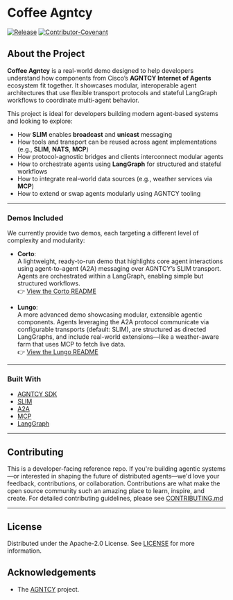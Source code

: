 # Coffee Agntcy

[![Release](https://img.shields.io/github/v/release/agntcy/repo-template?display_name=tag)](CHANGELOG.md)
[![Contributor-Covenant](https://img.shields.io/badge/Contributor%20Covenant-2.1-fbab2c.svg)](CODE_OF_CONDUCT.md)

## About the Project

**Coffee Agntcy** is a real-world demo designed to help developers understand how components from Cisco’s **AGNTCY Internet of Agents** ecosystem fit together. It showcases modular, interoperable agent architectures that use flexible transport protocols and stateful LangGraph workflows to coordinate multi-agent behavior.

This project is ideal for developers building modern agent-based systems and looking to explore:

- How **SLIM** enables **broadcast** and **unicast** messaging
- How tools and transport can be reused across agent implementations (e.g., **SLIM**, **NATS**, **MCP**)
- How protocol-agnostic bridges and clients interconnect modular agents
- How to orchestrate agents using **LangGraph** for structured and stateful workflows
- How to integrate real-world data sources (e.g., weather services via **MCP**)
- How to extend or swap agents modularly using AGNTCY tooling

---

### Demos Included

We currently provide two demos, each targeting a different level of complexity and modularity:

- **Corto**:  
  A lightweight, ready-to-run demo that highlights core agent interactions using agent-to-agent (A2A) messaging over AGNTCY’s SLIM transport. Agents are orchestrated within a LangGraph, enabling simple but structured workflows.  
  👉 [View the Corto README](coffeeAGNTCY/coffee_agents/corto)

- **Lungo**:  
  A more advanced demo showcasing modular, extensible agentic components. Agents leveraging the A2A protocol communicate via configurable transports (default: SLIM), are structured as directed LangGraphs, and include real-world extensions—like a weather-aware farm that uses MCP to fetch live data.  
  👉 [View the Lungo README](coffeeAGNTCY/coffee_agents/lungo)

---

### Built With

- [AGNTCY SDK](https://github.com/agntcy/app-sdk)
- [SLIM](https://github.com/agntcy/slim)
- [A2A](https://github.com/a2aproject/a2a-python)
- [MCP](https://github.com/modelcontextprotocol/python-sdk)
- [LangGraph](https://github.com/langchain-ai/langgraph)

---

## Contributing

This is a developer-facing reference repo. If you're building agentic systems—or interested in shaping the future of distributed agents—we'd love your feedback, contributions, or collaboration. Contributions are what make the open source community such an amazing place to
learn, inspire, and create. For detailed contributing guidelines, please see
[CONTRIBUTING.md](CONTRIBUTING.md)  

--------

## License

Distributed under the Apache-2.0 License. See [LICENSE](LICENSE) for more
information.

## Acknowledgements
- The [AGNTCY](https://github.com/agntcy) project.

